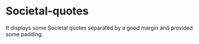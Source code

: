 # Societal-quotes
It displays some Societal quotes separated by a good margin and provided some padding.

